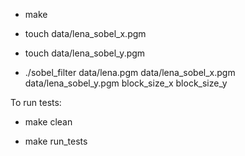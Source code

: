 * make

* touch data/lena_sobel_x.pgm 

* touch data/lena_sobel_y.pgm

* ./sobel_filter data/lena.pgm data/lena_sobel_x.pgm data/lena_sobel_y.pgm block_size_x block_size_y



To run tests:

* make clean

* make run_tests